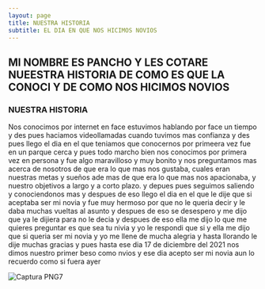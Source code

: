 ```yaml
---
layout: page
title: NUESTRA HISTORIA
subtitle: EL DIA EN QUE NOS HICIMOS NOVIOS 
---
```


## MI NOMBRE ES PANCHO Y LES COTARE NUEESTRA HISTORIA DE COMO ES QUE LA CONOCI Y DE COMO NOS HICIMOS NOVIOS 

### NUESTRA HISTORIA


Nos conocimos por internet en face estuvimos hablando por face un tiempo y des pues haciamos videollamadas cuando tuvimos mas confianza y des pues llego el dia en el que teniamos que conocernos por primeera vez fue en un parque cerca y pues todo marcho bien nos conocimos por primera vez en persona y fue algo maravilloso y muy bonito y nos preguntamos mas acerca de nosotros de que era lo que mas nos gustaba, cuales eran nuestras metas y sueños ade mas de que era lo que mas nos apacionaba, y nuestro objetivos a largo y a corto plazo. y depues pues seguimos saliendo y conociendonos mas y despues de eso llego el dia en el que le dije que si aceptaba ser mi novia y fue muy hermoso por que no le queria decir y le daba muchas vueltas al asunto y despues de eso se desespero y me dijo que ya le dijiera para no le decia y despues de eso ella me dijo lo que me quieres preguntar es que sea tu nivia y yo le respondi que si y ella me dijo que si queria ser mi novia y yo me llene de mucha alegria y hasta llorando le dije muchas gracias y pues hasta ese dia 17 de diciembre del 2021 nos dimos nuestro primer beso como nvios y ese dia acepto ser mi novia aun lo recuerdo como si fuera ayer 

![Captura PNG7](https://user-images.githubusercontent.com/99924902/161853182-0d6b0eb3-ab0a-4e67-aebb-22d4c1f9bc90.PNG)
